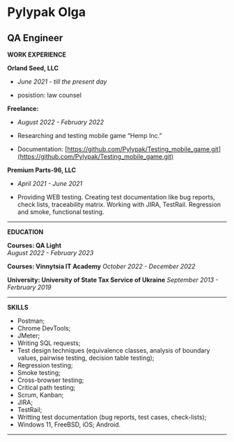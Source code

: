 # Pylypak Olga
## QA Engineer

**WORK EXPERIENCE** 

**Orland Seed, LLC**

+ _June 2021 - till the present day_

+ posistion: law counsel

**Freelance:**

+ _August 2022 - February 2022_

+ Researching and testing mobile game “Hemp Inc.”

+ Documentation: [https://github.com/Pylypak/Testing_mobile_game.git](https://github.com/Pylypak/Testing_mobile_game.git)

**Premium Parts-96, LLC**

+ _April 2021 - June 2021_

+ Providing WEB testing.
Creating test documentation like bug reports, check lists, traceability matrix.
Working with JIRA, TestRail.
Regression and smoke, functional testing.

____

**EDUCATION**

**Courses: QA Light**      
_August 2022 - February 2023_

**Courses: Vinnytsia IT Academy**
_October 2022 - December 2022_

**University: University of  State Tax Service of Ukraine**
_September 2013 - Ferbruary 2019_

___

**SKILLS**
+ Postman;
+ Chrome DevTools;
+ JMeter;
+ Writing SQL requests;
+ Test design techniques (equivalence classes, analysis of boundary values, pairwise testing, decision table testing);
+ Regression testing;
+ Smoke testing;
+ Cross-browser testing;
+ Critical path testing;
+ Scrum, Kanban;
+ JIRA;
+ TestRail;
+ Writting test documentation (bug reports, test cases, check-lists);
+ Windows 11, FreeBSD, iOS; Android.

___


